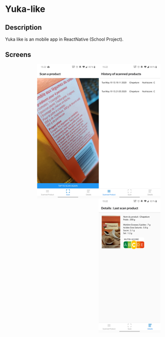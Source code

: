 # Yuka-like

## Description

Yuka like is an mobile app in ReactNative (School Project).

## Screens

<img style="float: right" src="./images/screens/screen_1.jpg" width="200px">
<img style="float: right" src="./images/screens/screen_2.jpg" width="200px">
<img style="float: right" src="./images/screens/screen_3.jpg" width="200px">